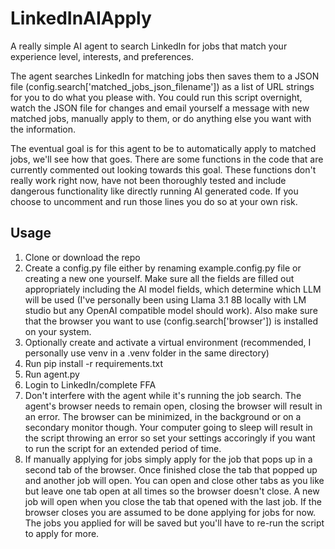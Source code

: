 # LinkedInAIApply
A really simple AI agent to search LinkedIn for jobs that match your experience level, interests, and preferences.

The agent searches LinkedIn for matching jobs then saves them to a JSON file (config.search['matched_jobs_json_filename']) as a list of URL strings for you to do what you please with. You could run this script overnight, watch the JSON file for changes and email yourself a message with new matched jobs, manually apply to them, or do anything else you want with the information.

The eventual goal is for this agent to be to automatically apply to matched jobs, we'll see how that goes. There are some functions in the code that are currently commented out looking towards this goal. These functions don't really work right now, have not been thoroughly tested and include dangerous functionality like directly running AI generated code. If you choose to uncomment and run those lines you do so at your own risk.

## Usage
1. Clone or download the repo
2. Create a config.py file either by renaming example.config.py file or creating a new one yourself. Make sure all the fields are filled out appropriately including the AI model fields, which determine which LLM will be used (I've personally been using Llama 3.1 8B locally with LM studio but any OpenAI compatible model should work). Also make sure that the browser you want to use (config.search['browser']) is installed on your system.
3. Optionally create and activate a virtual environment (recommended, I personally use venv in a .venv folder in the same directory)
4. Run pip install -r requirements.txt
5. Run agent.py
6. Login to LinkedIn/complete FFA
7. Don't interfere with the agent while it's running the job search. The agent's browser needs to remain open, closing the browser will result in an error. The browser can be minimized, in the background or on a secondary monitor though. Your computer going to sleep will result in the script throwing an error so set your settings accoringly if you want to run the script for an extended period of time.
8. If manually applying for jobs simply apply for the job that pops up in a second tab of the browser. Once finished close the tab that popped up and another job will open. You can open and close other tabs as you like but leave one tab open at all times so the browser doesn't close. A new job will open when you close the tab that opened with the last job. If the browser closes you are assumed to be done applying for jobs for now. The jobs you applied for will be saved but you'll have to re-run the script to apply for more.